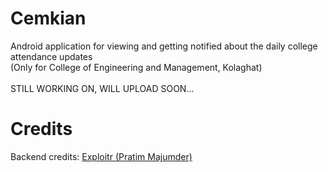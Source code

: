 # Cemkian
Android application for viewing and getting notified about the daily college attendance updates<br>
(Only for College of Engineering and Management, Kolaghat)<br><BR>
STILL WORKING ON, WILL UPLOAD SOON...

# Credits
Backend credits: [Exploitr (Pratim Majumder)](https://github.com/ExploiTR)
